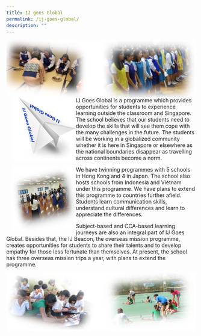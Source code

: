 ```yaml
---
title: IJ goes Global
permalink: /ij-goes-global/
description: ""
---
```

![](/images/IJ%20global.png)

<html>
<head>
<style>
img {
  float: left;
}
</style>
</head>
<body>

<p><img src="/images/IJ_Goes_Global.png" style="width:170px;height:170px;margin-left:15px;">
IJ Goes Global is a programme which provides opportunities for students to experience learning outside the classroom and Singapore. The school believes that our students need to develop the skills that will see them cope with the many challenges in the future. The students will be working in a globalized community whether it is here in Singapore or elsewhere as the national boundaries disappear as travelling across continents become a norm.</p>

</body>
</html>



<html>
<head>
<style>
img {
  float: left;
}
</style>
</head>
<body>

<p><img src="/images/ij_goes_global_1.png" style="width:170px;height:170px;margin-left:15px;">
We have twinning programmes with 5 schools in Hong Kong and 4 in Japan. The school also hosts schools from Indonesia and Vietnam under this programme. We have plans to extend this programme to countries further afield. Students learn communication skills, understand cultural differences and learn to appreciate the differences.

Subject-based and CCA-based learning journeys are also an integral part of IJ Goes Global. Besides that, the IJ Beacon, the overseas mission programme, creates opportunities for students to share their talents and to develop empathy for those less fortunate than themselves. At present, the school has three overseas mission trips a year, with plans to extend the programme.
</p>

</body>
</html>

![](/images/IJ%20global%202.png)